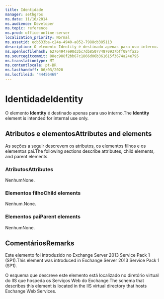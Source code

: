 ```yaml
---
title: Identidade
manager: sethgros
ms.date: 11/16/2014
ms.audience: Developer
ms.topic: reference
ms.prod: office-online-server
localization_priority: Normal
ms.assetid: ecb533ba-c24a-4940-a852-7988cb385113
description: O elemento Identity é destinado apenas para uso interno.
ms.openlocfilehash: 62764947e90d3bc7db850774870937bff084fa25
ms.sourcegitcommit: 88ec988f2bb67c1866d06b361615f3674a24e795
ms.translationtype: MT
ms.contentlocale: pt-BR
ms.lasthandoff: 06/03/2020
ms.locfileid: "44456469"
---
```

# <a name="identity"></a><span data-ttu-id="6f19c-103">Identidade</span><span class="sxs-lookup"><span data-stu-id="6f19c-103">Identity</span></span>

<span data-ttu-id="6f19c-104">O elemento **Identity** é destinado apenas para uso interno.</span><span class="sxs-lookup"><span data-stu-id="6f19c-104">The **Identity** element is intended for internal use only.</span></span> 

## <a name="attributes-and-elements"></a><span data-ttu-id="6f19c-105">Atributos e elementos</span><span class="sxs-lookup"><span data-stu-id="6f19c-105">Attributes and elements</span></span>

<span data-ttu-id="6f19c-106">As seções a seguir descrevem os atributos, os elementos filhos e os elementos pai.</span><span class="sxs-lookup"><span data-stu-id="6f19c-106">The following sections describe attributes, child elements, and parent elements.</span></span>
  
### <a name="attributes"></a><span data-ttu-id="6f19c-107">Atributos</span><span class="sxs-lookup"><span data-stu-id="6f19c-107">Attributes</span></span>

<span data-ttu-id="6f19c-108">Nenhum</span><span class="sxs-lookup"><span data-stu-id="6f19c-108">None.</span></span>
  
### <a name="child-elements"></a><span data-ttu-id="6f19c-109">Elementos filho</span><span class="sxs-lookup"><span data-stu-id="6f19c-109">Child elements</span></span>

<span data-ttu-id="6f19c-110">Nenhum.</span><span class="sxs-lookup"><span data-stu-id="6f19c-110">None.</span></span>
  
### <a name="parent-elements"></a><span data-ttu-id="6f19c-111">Elementos pai</span><span class="sxs-lookup"><span data-stu-id="6f19c-111">Parent elements</span></span>

<span data-ttu-id="6f19c-112">Nenhum</span><span class="sxs-lookup"><span data-stu-id="6f19c-112">None.</span></span>
  
## <a name="remarks"></a><span data-ttu-id="6f19c-113">Comentários</span><span class="sxs-lookup"><span data-stu-id="6f19c-113">Remarks</span></span>

<span data-ttu-id="6f19c-114">Este elemento foi introduzido no Exchange Server 2013 Service Pack 1 (SP1).</span><span class="sxs-lookup"><span data-stu-id="6f19c-114">This element was introduced in Exchange Server 2013 Service Pack 1 (SP1).</span></span>
  
<span data-ttu-id="6f19c-115">O esquema que descreve este elemento está localizado no diretório virtual do IIS que hospeda os Serviços Web do Exchange.</span><span class="sxs-lookup"><span data-stu-id="6f19c-115">The schema that describes this element is located in the IIS virtual directory that hosts Exchange Web Services.</span></span>
  

